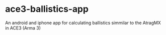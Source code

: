 # ace3-ballistics-app
An android and iphone app for calculating ballistics simmilar to the AtragMX in ACE3 (Arma 3)
